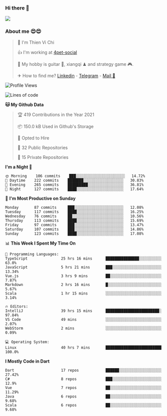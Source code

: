 ### Hi there 👋
![](https://media1.tenor.com/images/9aa4aee77151757a310fcdb4b8fd2a0a/tenor.gif?itemid=12671405)

### About me 😍😍

> 🙎 I'm Thien Vi Chi
> 
> 👍 I'm working at [4pet-social](https://github.com/4pet-social)
>
> 🥞 My hobby is guitar 🎸, xiangqi ♟ and strategy game 🎮.
> 
> ✈ How to find me? [Linkedin](https://www.linkedin.com/in/tvc12/) - [Telegram](https://t.me/yeutham212) - [Mail 📧](mailto:meomeocf98@gmail.com)
> 

<!--START_SECTION:waka-->
![Profile Views](http://img.shields.io/badge/Profile%20Views-5-blue)

![Lines of code](https://img.shields.io/badge/From%20Hello%20World%20I%27ve%20Written-742939%20lines%20of%20code-blue)

**🐱 My Github Data** 

> 🏆 419 Contributions in the Year 2021
 > 
> 📦 150.0 kB Used in Github's Storage 
 > 
> 💼 Opted to Hire
 > 
> 📜 32 Public Repositories 
 > 
> 🔑 15 Private Repositories  
 > 
**I'm a Night 🦉** 

```text
🌞 Morning    106 commits    ███░░░░░░░░░░░░░░░░░░░░░░   14.72% 
🌆 Daytime    222 commits    ███████░░░░░░░░░░░░░░░░░░   30.83% 
🌃 Evening    265 commits    █████████░░░░░░░░░░░░░░░░   36.81% 
🌙 Night      127 commits    ████░░░░░░░░░░░░░░░░░░░░░   17.64%

```
📅 **I'm Most Productive on Sunday** 

```text
Monday       87 commits     ███░░░░░░░░░░░░░░░░░░░░░░   12.08% 
Tuesday      117 commits    ████░░░░░░░░░░░░░░░░░░░░░   16.25% 
Wednesday    76 commits     ██░░░░░░░░░░░░░░░░░░░░░░░   10.56% 
Thursday     113 commits    ████░░░░░░░░░░░░░░░░░░░░░   15.69% 
Friday       97 commits     ███░░░░░░░░░░░░░░░░░░░░░░   13.47% 
Saturday     107 commits    ███░░░░░░░░░░░░░░░░░░░░░░   14.86% 
Sunday       123 commits    ████░░░░░░░░░░░░░░░░░░░░░   17.08%

```


📊 **This Week I Spent My Time On** 

```text
💬 Programming Languages: 
TypeScript               25 hrs 16 mins      ███████████████░░░░░░░░░░   63.0% 
JavaScript               5 hrs 21 mins       ███░░░░░░░░░░░░░░░░░░░░░░   13.34% 
Vue.js                   3 hrs 9 mins        ██░░░░░░░░░░░░░░░░░░░░░░░   7.87% 
Markdown                 2 hrs 16 mins       █░░░░░░░░░░░░░░░░░░░░░░░░   5.67% 
Scala                    1 hr 15 mins        ░░░░░░░░░░░░░░░░░░░░░░░░░   3.14%

🔥 Editors: 
IntelliJ                 39 hrs 15 mins      ████████████████████████░   97.84% 
VS Code                  49 mins             ░░░░░░░░░░░░░░░░░░░░░░░░░   2.07% 
WebStorm                 2 mins              ░░░░░░░░░░░░░░░░░░░░░░░░░   0.09%

💻 Operating System: 
Linux                    40 hrs 7 mins       █████████████████████████   100.0%

```

**I Mostly Code in Dart** 

```text
Dart                     17 repos            ██████░░░░░░░░░░░░░░░░░░░   27.42% 
C#                       8 repos             ███░░░░░░░░░░░░░░░░░░░░░░   12.9% 
Vue                      7 repos             ██░░░░░░░░░░░░░░░░░░░░░░░   11.29% 
Java                     6 repos             ██░░░░░░░░░░░░░░░░░░░░░░░   9.68% 
Scala                    6 repos             ██░░░░░░░░░░░░░░░░░░░░░░░   9.68%

```



<!--END_SECTION:waka-->